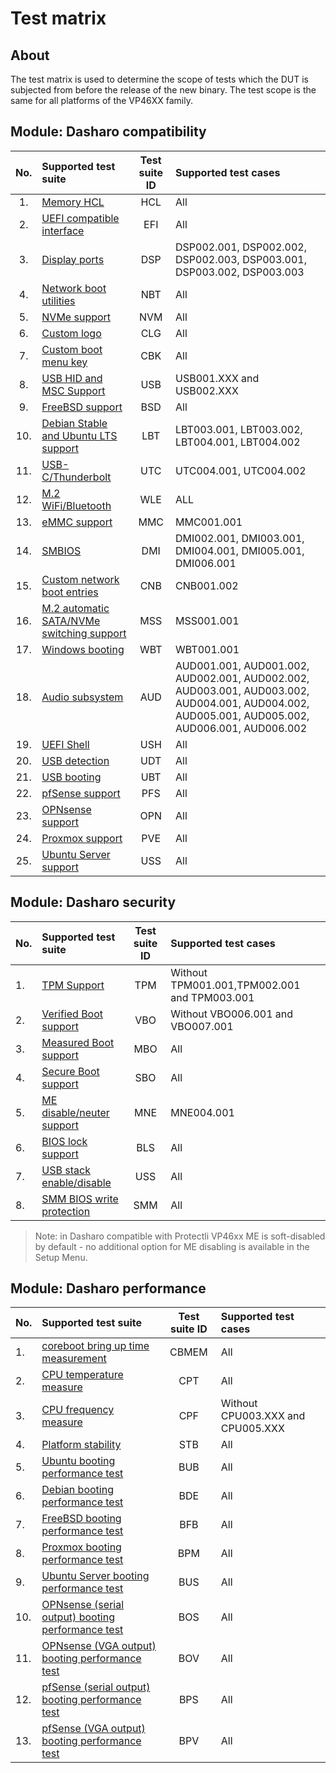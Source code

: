 # Test matrix

## About

The test matrix is used to determine the scope of tests which the DUT is
subjected from before the release of the new binary. The test scope is the same
for all platforms of the VP46XX family.

## Module: Dasharo compatibility

| No.  | Supported test suite                  | Test suite ID | Supported test cases                 |
|:----:|:--------------------------------------|:-------------:|:-------------------------------------|
| 1.   | [Memory HCL][HCL]                     | HCL           | All                                  |
| 2.   | [UEFI compatible interface][EFI]      | EFI           | All                                  |
| 3.   | [Display ports][DSP]                  | DSP           | DSP002.001, DSP002.002, DSP002.003, DSP003.001, DSP003.002, DSP003.003 |
| 4.   | [Network boot utilities][NBT]         | NBT           | All                                  |
| 5.   | [NVMe support][NVM]                   | NVM           | All                                  |
| 6.   | [Custom logo][CLG]                    | CLG           | All                                  |
| 7.   | [Custom boot menu key][CBK]           | CBK           | All                                  |
| 8.   | [USB HID and MSC Support][USB]        | USB           | USB001.XXX and USB002.XXX            |
| 9.   | [FreeBSD support][BSD]                | BSD           | All                                  |
| 10.  | [Debian Stable and Ubuntu LTS support][LBT]  | LBT         | LBT003.001, LBT003.002, LBT004.001, LBT004.002|
| 11.  | [USB-C/Thunderbolt][UTC]              | UTC           | UTC004.001, UTC004.002               |
| 12.  | [M.2 WiFi/Bluetooth][WLE]             | WLE           | ALL                                  |
| 13.  | [eMMC support][MMC]                   | MMC           | MMC001.001                           |
| 14.  | [SMBIOS][DMI]                         | DMI           | DMI002.001, DMI003.001, DMI004.001, DMI005.001, DMI006.001 |
| 15.  | [Custom network boot entries][CNB]    | CNB           | CNB001.002                           |
| 16.  | [M.2 automatic SATA/NVMe switching support][MSS]  | MSS           | MSS001.001                           |
| 17.  | [Windows booting][WBT]                | WBT           | WBT001.001                           |
| 18.  | [Audio subsystem][AUD]                | AUD           | AUD001.001, AUD001.002, AUD002.001, AUD002.002, AUD003.001, AUD003.002, AUD004.001, AUD004.002, AUD005.001, AUD005.002, AUD006.001, AUD006.002 |
| 19.  | [UEFI Shell][USH]                     | USH           | All                                  |
| 20.  | [USB detection][UDT]                  | UDT           | All                                  |
| 21.  | [USB booting][UBT]                    | UBT           | All                                  |
| 22.  | [pfSense support][PFS]                | PFS           | All                                  |
| 23.  | [OPNsense support][OPN]               | OPN           | All                                  |
| 24.  | [Proxmox support][PVE]                | PVE           | All                                  |
| 25.  | [Ubuntu Server support][USS]          | USS           | All                                  |

[HCL]: ../../unified-test-documentation/dasharo-compatibility/301-memory-hcl.md
[EFI]: ../../unified-test-documentation/dasharo-compatibility/30M-uefi-compatible-interface.md
[DSP]: ../../unified-test-documentation/dasharo-compatibility/31E-display-ports-and-lcd.md
[NBT]: ../../unified-test-documentation/dasharo-compatibility/315b-netboot-utilities.md
[NVM]: ../../unified-test-documentation/dasharo-compatibility/312-nvme-support.md
[CLG]: ../../unified-test-documentation/dasharo-compatibility/304-custom-logo.md
[CBK]: ../../unified-test-documentation/dasharo-compatibility/303-custom-boot-menu-key.md
[USB]: ../../unified-test-documentation/dasharo-compatibility/306-usb-hid-and-msc-support.md
[BSD]: ../../unified-test-documentation/dasharo-compatibility/307-freebsd-support.md
[LBT]: ../../unified-test-documentation/dasharo-compatibility/308-debian-stable-and-ubuntu-lts-support.md
[UTC]: ../../unified-test-documentation/dasharo-compatibility/31H-usb-type-c.md
[WLE]: ../../unified-test-documentation/dasharo-compatibility/318-m2-wifi-bluetooth.md
[MWL]: ../../unified-test-documentation/dasharo-compatibility/31K-minipcie-verification.md
[MMC]: ../../unified-test-documentation/dasharo-compatibility/31M-emmc-support.md
[DMI]: ../../unified-test-documentation/dasharo-compatibility/31L-smbios.md
[CNB]: ../../unified-test-documentation/dasharo-compatibility/30A-custom-network-boot-entries.md
[MSS]: ../../unified-test-documentation/dasharo-compatibility/31I-nvme-switching.md
[WBT]: ../../unified-test-documentation/dasharo-compatibility/31A-windows-booting.md
[AUD]: ../../unified-test-documentation/dasharo-compatibility/31F-audio-subsystem.md
[USH]: ../../unified-test-documentation/dasharo-compatibility/30P-uefi-shell.md
[UDT]: ../../unified-test-documentation/dasharo-compatibility/31O-usb-detect.md
[UBT]: ../../unified-test-documentation/dasharo-compatibility/31N-usb-boot.md
[PFS]: ../../unified-test-documentation/dasharo-compatibility/341-pfSense-support.md
[OPN]: ../../unified-test-documentation/dasharo-compatibility/342-OPNsense-support.md
[PVE]: ../../unified-test-documentation/dasharo-compatibility/348-proxmox-support.md
[USS]: ../../unified-test-documentation/dasharo-compatibility/349-ubuntu-server-support.md

## Module: Dasharo security

| No.  | Supported test suite                  | Test suite ID | Supported test cases                 |
|:-----|:--------------------------------------|:-------------:|:-------------------------------------|
| 1.   | [TPM Support][TPM]            | TPM           | Without TPM001.001,TPM002.001 and TPM003.001 |
| 2.   | [Verified Boot support][VBO]          | VBO           | Without VBO006.001 and VBO007.001    |
| 3.   | [Measured Boot support][MBO]          | MBO           | All                                  |
| 4.   | [Secure Boot support][SBO]            | SBO           | All                                  |
| 5.   | [ME disable/neuter support][MNE]      | MNE           | MNE004.001                           |
| 6.   | [BIOS lock support][BLS]              | BLS           | All                                  |
| 7.   | [USB stack enable/disable][USS]       | USS           | All                                  |
| 8.   | [SMM BIOS write protection][SMM]      | SMM           | All                                  |

> Note: in Dasharo compatible with Protectli VP46xx ME is soft-disabled by
> default - no additional option for ME disabling is available in the Setup
> Menu.

[TPM]: ../../unified-test-documentation/dasharo-security/200-tpm-support.md
[VBO]: ../../unified-test-documentation/dasharo-security/201-verified-boot.md
[MBO]: ../../unified-test-documentation/dasharo-security/203-measured-boot.md
[SBO]: ../../unified-test-documentation/dasharo-security/206-secure-boot.md
[MNE]: ../../unified-test-documentation/dasharo-security/20F-me-neuter.md
[BLS]: ../../unified-test-documentation/dasharo-security/20J-bios-lock-support.md
[USS]: ../../unified-test-documentation/dasharo-security/20S-usb-stack.md
[SMM]: ../../unified-test-documentation/dasharo-security/20O-SMM-bios-write-protection.md

## Module: Dasharo performance

| No.  | Supported test suite                  | Test suite ID | Supported test cases                 |
|:-----|:--------------------------------------|:-------------:|:-------------------------------------|
| 1.   | [coreboot bring up time measurement][CBMEM] | CBMEM         | All                            |
| 2.   | [CPU temperature measure][CPT]        | CPT           | All                                  |
| 3.   | [CPU frequency measure][CPF]          | CPF           | Without CPU003.XXX and CPU005.XXX    |
| 4.   | [Platform stability][STB]             | STB           | All                                  |
| 5.   | [Ubuntu booting performance test][BUB] | BUB           | All                                 |
| 6.   | [Debian booting performance test][BDE] | BDE           | All                                 |
| 7.   | [FreeBSD booting performance test][BFB] | BFB           | All                                |
| 8.   | [Proxmox booting performance test][BPM] | BPM           | All                                |
| 9.   | [Ubuntu Server booting performance test][BUS] | BUS           | All                          |
| 10.  | [OPNsense (serial output) booting performance test][BOS] | BOS           | All               |
| 11.  | [OPNsense (VGA output) booting performance test][BOV]    | BOV           | All               |
| 12.  | [pfSense (serial output) booting performance test][BPS]  | BPS           | All               |
| 13.  | [pfSense (VGA output) booting performance test][BPV]     | BPV           | All               |

[CBMEM]: ../../unified-test-documentation/dasharo-performance/400-coreboot-boot-measure.md
[CPT]: ../../unified-test-documentation/dasharo-performance/401-cpu-temperature.md
[CPF]: ../../unified-test-documentation/dasharo-performance/402-cpu-frequency.md
[STB]: ../../unified-test-documentation/dasharo-performance/404-platform-stability.md
[BUB]: ../../unified-test-documentation/dasharo-performance/407-ubuntu-booting-performance-test.md
[BDE]: ../../unified-test-documentation/dasharo-performance/408-debian-booting-performance-test.md
[BFB]: ../../unified-test-documentation/dasharo-performance/409-freebsd-booting-performance-test.md
[BPM]: ../../unified-test-documentation/dasharo-performance/410-proxmox-booting-performance-test.md
[BUS]: ../../unified-test-documentation/dasharo-performance/411-ubuntu-server-booting-performance-test.md
[BOS]: ../../unified-test-documentation/dasharo-performance/412-opnsense-serial-booting-performance-test.md
[BOV]: ../../unified-test-documentation/dasharo-performance/413-opnsense-vga-booting-performance-test.md
[BPS]: ../../unified-test-documentation/dasharo-performance/414-pfsense-serial-booting-performance-test.md
[BPV]: ../../unified-test-documentation/dasharo-performance/415-pfsense-vga-booting-performance-test.md
